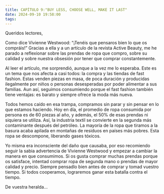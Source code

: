 ```yaml
---
title: CAPÍTULO 9:"BUY LESS, CHOOSE WELL, MAKE IT LAST"
date: 2024-09-10 19:58:00
tags:
---
```



Queridos lectores,

Como dice Vivienne Westwood: “¡Tenéis que pensaros bien lo que os compráis!” Gracias a ella y a un artículo de la revista Active Beauty, me he parado a reflexionar sobre las prendas de ropa que compro, sobre su calidad y sobre nuestra obsesión por tener que comprar constantemente.

Al leer el artículo, me sorprendió, aunque a la vez me lo esperaba. Este es un tema que nos afecta a casi todos: la compra y las tiendas de fast fashion. Estas venden piezas en masa, de poca duración y producidas ilegalmente por niños o personas desesperadas por poder alimentar a sus familias. Aun así, seguimos consumiendo porque el fast fashion también tiene ventajas: es barato y siempre ofrece la moda más nueva.

Todos hemos caído en esa trampa, compramos sin parar y sin pensar en lo que estamos haciendo. Hoy en día, el promedio de ropa consumida por persona es de 60 piezas al año, y además, el 50% de esas prendas ni siquiera se utiliza. Así, la industria textil se convierte en la segunda más contaminante después del petróleo. La mayoría de la ropa que tiramos a la basura acaba apilada en montañas de residuos en países más pobres. Esta ropa se descompone, liberando gases tóxicos.

Yo misma era inconsciente del daño que causaba, por eso recomiendo seguir la sabia advertencia de Vivienne Westwood y empezar a cambiar la manera en que consumimos. Si os gusta comprar muchas prendas porque os satisface, intentad comprar ropa de segunda mano o prendas de mayor calidad y precio. Siempre pensadlo bien antes de comprar y tomad vuestro tiempo. Si todos cooperamos, lograremos ganar esta batalla contra el tiempo.

De vuestra heralda...


